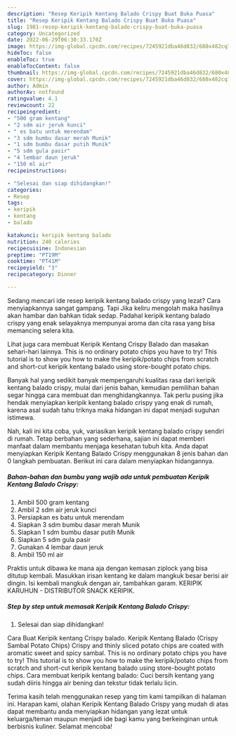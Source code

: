 ```yaml
---
description: "Resep Keripik Kentang Balado Crispy Buat Buka Puasa"
title: "Resep Keripik Kentang Balado Crispy Buat Buka Puasa"
slug: 1981-resep-keripik-kentang-balado-crispy-buat-buka-puasa
category: Uncategorized
date: 2022-06-29T06:30:33.170Z
image: https://img-global.cpcdn.com/recipes/7245921dba46d832/680x482cq70/keripik-kentang-balado-crispy-foto-resep-utama.jpg
hideToc: false
enableToc: true
enableTocContent: false
thumbnail: https://img-global.cpcdn.com/recipes/7245921dba46d832/680x482cq70/keripik-kentang-balado-crispy-foto-resep-utama.jpg
cover: https://img-global.cpcdn.com/recipes/7245921dba46d832/680x482cq70/keripik-kentang-balado-crispy-foto-resep-utama.jpg
author: Admin
authorAv: notfound
ratingvalue: 4.1
reviewcount: 22
recipeingredient:
- "500 gram kentang"
- "2 sdm air jeruk kunci"
- " es batu untuk merendam"
- "3 sdm bumbu dasar merah Munik"
- "1 sdm bumbu dasar putih Munik"
- "5 sdm gula pasir"
- "4 lembar daun jeruk"
- "150 ml air"
recipeinstructions:

- "Selesai dan siap dihidangkan!"
categories:
- Resep
tags:
- keripik
- kentang
- balado

katakunci: keripik kentang balado 
nutrition: 240 calories
recipecuisine: Indonesian
preptime: "PT19M"
cooktime: "PT41M"
recipeyield: "3"
recipecategory: Dinner

---
```



Sedang mencari ide resep keripik kentang balado crispy yang lezat? Cara menyiapkannya sangat gampang. Tapi Jika keliru mengolah maka hasilnya akan hambar dan bahkan tidak sedap. Padahal keripik kentang balado crispy yang enak selayaknya mempunyai aroma dan cita rasa yang bisa memancing selera kita.


Lihat juga cara membuat Keripik Kentang Crispy Balado dan masakan sehari-hari lainnya. This is no ordinary potato chips you have to try! This tutorial is to show you how to make the keripik/potato chips from scratch and short-cut keripik kentang balado using store-bought potato chips.

Banyak hal yang sedikit banyak mempengaruhi kualitas rasa dari keripik kentang balado crispy, mulai dari jenis bahan, kemudian pemilihan bahan segar hingga cara membuat dan menghidangkannya. Tak perlu pusing jika hendak menyiapkan keripik kentang balado crispy yang enak di rumah, karena asal sudah tahu triknya maka hidangan ini dapat menjadi suguhan istimewa.


Nah, kali ini kita coba, yuk, variasikan keripik kentang balado crispy sendiri di rumah. Tetap berbahan yang sederhana, sajian ini dapat memberi manfaat dalam membantu menjaga kesehatan tubuh kita. Anda dapat menyiapkan Keripik Kentang Balado Crispy menggunakan 8 jenis bahan dan 0 langkah pembuatan. Berikut ini cara dalam menyiapkan hidangannya.

<!--inarticleads1-->

##### Bahan-bahan dan bumbu yang wajib ada untuk pembuatan Keripik Kentang Balado Crispy:

1. Ambil 500 gram kentang
1. Ambil 2 sdm air jeruk kunci
1. Persiapkan  es batu untuk merendam
1. Siapkan 3 sdm bumbu dasar merah Munik
1. Siapkan 1 sdm bumbu dasar putih Munik
1. Siapkan 5 sdm gula pasir
1. Gunakan 4 lembar daun jeruk
1. Ambil 150 ml air


Praktis untuk dibawa ke mana aja dengan kemasan ziplock yang bisa ditutup kembali. Masukkan irisan kentang ke dalam mangkuk besar berisi air dingin. Isi kembali mangkuk dengan air, tambahkan garam. KERIPIK KARUHUN - DISTRIBUTOR SNACK KERIPIK. 

<!--inarticleads2-->

##### Step by step untuk memasak Keripik Kentang Balado Crispy:


1. Selesai dan siap dihidangkan!

Cara Buat Keripik kentang Crispy balado. Keripik Kentang Balado (Crispy Sambal Potato Chips) Crispy and thinly sliced potato chips are coated with aromatic sweet and spicy sambal. This is no ordinary potato chips you have to try! This tutorial is to show you how to make the keripik/potato chips from scratch and short-cut keripik kentang balado using store-bought potato chips. Cara membuat keripik kentang balado: Cuci bersih kentang yang sudah diiris hingga air bening dan tekstur tidak terlalu licin. 

Terima kasih telah menggunakan resep yang tim kami tampilkan di halaman ini. Harapan kami, olahan Keripik Kentang Balado Crispy yang mudah di atas dapat membantu anda menyiapkan hidangan yang lezat untuk keluarga/teman maupun menjadi ide bagi kamu yang berkeinginan untuk berbisnis kuliner. Selamat mencoba!
